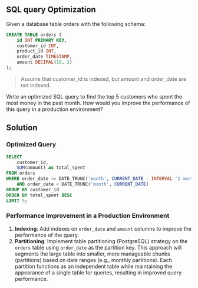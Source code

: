 ## SQL query Optimization
Given a database table orders with the following schema:
```sql
CREATE TABLE orders (
    id INT PRIMARY KEY,
    customer_id INT,
    product_id INT,
    order_date TIMESTAMP,
    amount DECIMAL(10, 2)
);
```
> Assume that customer_id is indexed, but amount and order_date are not indexed.

Write an optimized SQL query to find the top 5 customers who spent the most money in the past month.
How would you improve the performance of this query in a production environment?

## Solution
### Optimized Query
```sql
SELECT 
    customer_id,
    SUM(amount) as total_spent
FROM orders
WHERE order_date >= DATE_TRUNC('month', CURRENT_DATE - INTERVAL '1 month')
    AND order_date < DATE_TRUNC('month', CURRENT_DATE)
GROUP BY customer_id
ORDER BY total_spent DESC
LIMIT 5;
```

### Performance Improvement in a Production Environment
1. **Indexing**: Add indexes on `order_date` and `amount` columns to improve the performance of the query.
2. **Partitioning**: Implement table partitioning (PostgreSQL) strategy on the `orders` table using `order_date` as the partition key. This approach will segments the large table into smaller, more manageable chunks (partitions) based on date ranges (e.g., monthly partitions). Each partition functions as an independent table while maintaining the appearance of a single table for queries, resulting in improved query performance.
